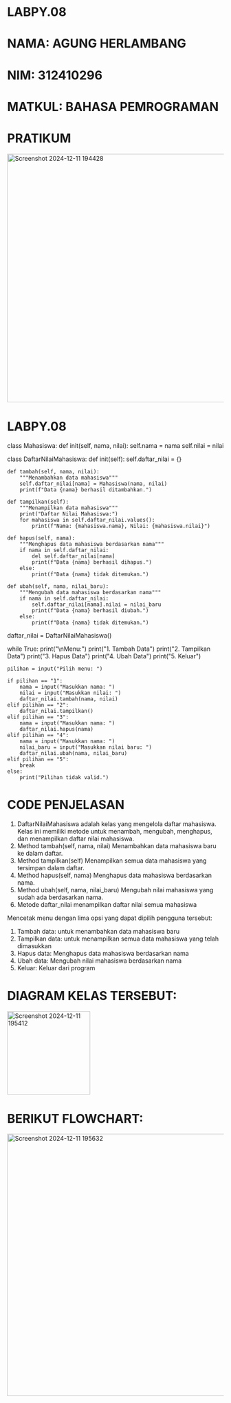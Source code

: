 # LABPY.08
# NAMA: AGUNG HERLAMBANG 
# NIM: 312410296
# MATKUL: BAHASA PEMROGRAMAN

# PRATIKUM
<img width="576" alt="Screenshot 2024-12-11 194428" src="https://github.com/user-attachments/assets/ef7345a9-e70a-4076-829b-8fba49715fd3">

# LABPY.08
class Mahasiswa: def init(self, nama, nilai): self.nama = nama self.nilai = nilai

class DaftarNilaiMahasiswa: def init(self): self.daftar_nilai = {}

``` pyhton
def tambah(self, nama, nilai):
    """Menambahkan data mahasiswa"""
    self.daftar_nilai[nama] = Mahasiswa(nama, nilai)
    print(f"Data {nama} berhasil ditambahkan.")

def tampilkan(self):
    """Menampilkan data mahasiswa"""
    print("Daftar Nilai Mahasiswa:")
    for mahasiswa in self.daftar_nilai.values():
        print(f"Nama: {mahasiswa.nama}, Nilai: {mahasiswa.nilai}")

def hapus(self, nama):
    """Menghapus data mahasiswa berdasarkan nama"""
    if nama in self.daftar_nilai:
        del self.daftar_nilai[nama]
        print(f"Data {nama} berhasil dihapus.")
    else:
        print(f"Data {nama} tidak ditemukan.")

def ubah(self, nama, nilai_baru):
    """Mengubah data mahasiswa berdasarkan nama"""
    if nama in self.daftar_nilai:
        self.daftar_nilai[nama].nilai = nilai_baru
        print(f"Data {nama} berhasil diubah.")
    else:
        print(f"Data {nama} tidak ditemukan.")
```
daftar_nilai = DaftarNilaiMahasiswa()

while True: print("\nMenu:") print("1. Tambah Data") print("2. Tampilkan Data") print("3. Hapus Data") print("4. Ubah Data") print("5. Keluar")

``` pyhton
pilihan = input("Pilih menu: ")

if pilihan == "1":
    nama = input("Masukkan nama: ")
    nilai = input("Masukkan nilai: ")
    daftar_nilai.tambah(nama, nilai)
elif pilihan == "2":
    daftar_nilai.tampilkan()
elif pilihan == "3":
    nama = input("Masukkan nama: ")
    daftar_nilai.hapus(nama)
elif pilihan == "4":
    nama = input("Masukkan nama: ")
    nilai_baru = input("Masukkan nilai baru: ")
    daftar_nilai.ubah(nama, nilai_baru)
elif pilihan == "5":
    break
else:
    print("Pilihan tidak valid.")
```

# CODE PENJELASAN 

1. DaftarNilaiMahasiswa adalah kelas yang mengelola daftar mahasiswa. Kelas ini memiliki metode untuk menambah, mengubah, menghapus, dan menampilkan daftar nilai mahasiswa.
2. Method tambah(self, nama, nilai) Menambahkan data mahasiswa baru ke dalam daftar.
3. Method tampilkan(self) Menampilkan semua data mahasiswa yang tersimpan dalam daftar.
4. Method hapus(self, nama) Menghapus data mahasiswa berdasarkan nama.
5. Method ubah(self, nama, nilai_baru) Mengubah nilai mahasiswa yang sudah ada berdasarkan nama.
6. Metode daftar_nilai menampilkan daftar nilai semua mahasiswa

Mencetak menu dengan lima opsi yang dapat dipilih pengguna tersebut:

1. Tambah data: untuk menambahkan data mahasiswa baru
2. Tampilkan data: untuk menampilkan semua data mahasiswa yang telah dimasukkan
3. Hapus data: Menghapus data mahasiswa berdasarkan nama
4. Ubah data: Mengubah nilai mahasiswa berdasarkan nama
5. Keluar: Keluar dari program

# DIAGRAM KELAS TERSEBUT:

<img width="193" alt="Screenshot 2024-12-11 195412" src="https://github.com/user-attachments/assets/3a9b386c-6b9a-43ad-8766-f2f88ce47456">

# BERIKUT FLOWCHART:

<img width="608" alt="Screenshot 2024-12-11 195632" src="https://github.com/user-attachments/assets/3a463f6f-9857-446a-917e-85f3375adb7d">

